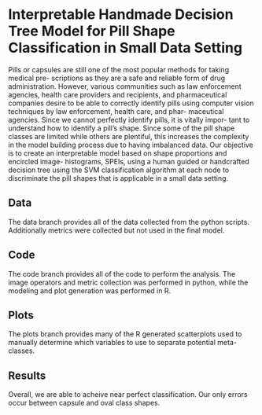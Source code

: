 # Interpretable Handmade Decision Tree Model for Pill Shape Classification in Small Data Setting

Pills or capsules are still one of the most popular methods for taking medical pre- scriptions as they are a safe and reliable form of drug administration. However, various communities such as law enforcement agencies, health care providers and recipients, and pharmaceutical companies desire to be able to correctly identify pills using computer vision techniques by law enforcement, health care, and phar- maceutical agencies. Since we cannot perfectly identify pills, it is vitally impor- tant to understand how to identify a pill’s shape. Since some of the pill shape classes are limited while others are plentiful, this increases the complexity in the model building process due to having imbalanced data. Our objective is to create an interpretable model based on shape proportions and encircled image- histograms, SPEIs, using a human guided or handcrafted decision tree using the SVM classification algorithm at each node to discriminate the pill shapes that is applicable in a small data setting.

## Data

The data branch provides all of the data collected from the python scripts.  Additionally metrics were collected but not used in the final model.

## Code

The code branch provides all of the code to perform the analysis.  The image operators and metric collection was performed in python, while the modeling and plot generation was performed in R.  

## Plots

The plots branch provides many of the R generated scatterplots used to manually determine which variables to use to separate potential meta-classes.

## Results

Overall, we are able to acheive near perfect classification.  Our only errors occur between capsule and oval class shapes.  
